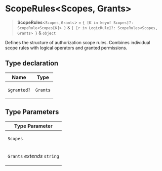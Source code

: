# ScopeRules\<Scopes, Grants\>

> **ScopeRules**\<`Scopes`, `Grants`\> = `{ [K in keyof Scopes]?: ScopeRule<Scopes[K]> }` & `{ [r in LogicRule]?: ScopeRules<Scopes, Grants> }` & `object`

Defines the structure of authorization scope rules.
Combines individual scope rules with logical operators and granted permissions.

## Type declaration

<table>
<thead>
<tr>
<th>Name</th>
<th>Type</th>
</tr>
</thead>
<tbody>
<tr>
<td>

`$granted?`

</td>
<td>

`Grants`

</td>
</tr>
</tbody>
</table>

## Type Parameters

<table>
<thead>
<tr>
<th>Type Parameter</th>
</tr>
</thead>
<tbody>
<tr>
<td>

`Scopes`

</td>
</tr>
<tr>
<td>

`Grants` _extends_ `string`

</td>
</tr>
</tbody>
</table>
